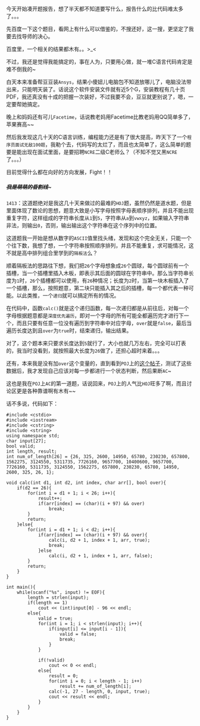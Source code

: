 今天开始凑开题报告，想了半天都不知道要写什么，报告什么的比代码难太多了。。。  

先百度一下这个题目，看网上有什么可以借鉴的，不搜还好，这一搜，更坚定了我要去找导师的决心。  

百度里，一个相关的结果都木有。。>_<  

不过，我还是觉得我能搞定的，事在人为，只要用心做，就一堆C语言代码肯定是难不倒我的~  

白天本来准备帮豆豆装```Ansys```，结果小傻妞儿电脑包不知道放哪儿了，电脑没法带出来，只能明天装了。话说这个软件安装文件就有近5个G，安装教程有几十页PDF，我还真没有十成的把握一次装好，不过我要不会，豆豆就更别说了，嗯，一定要帮她搞定。  

晚上和妈妈还有可儿```Facetime```，话说教老妈用Facetime比教老妈用QQ简单多了，苹果赛高~~  

然后我发现这几十天的C语言训练，编程能力还是有了很大提高，昨天下了一个```程序员面试无敌100题```，我勒个去，代码写的太烂了，而且也太简单了，这么简单的题要是能出现在面试里面，是要招聘```NCRE```二级C老师么？（不知不觉又黑```NCRE```了。。。）  

目前觉得什么都在向好的方向发展，Fight！！  

##### ~~~~~~~~~~~~我是萌萌的昏割线~~~~~~~~~~~~~  

```1413```：这道题绝对是我这几十天来做过的最难的```HOJ```题，虽然仍然是道水题，但是里面体现了数论的思想，题意大致是小写字母按照字母表顺序排列，并且不能出现重复字符，这样组成的字符串长度从```1```到```5```，字符串从```a```到```vwxyz```，如果输入字符串非法，则输出```0```，否则，输出输出这个字符串在这个序列中的位置。  

这道题我一开始是想从数字的```ASCII```值里找头绪，发现和这个完全无关，只能一个个往下数，我想了想，一个字符串按照顺序排列，并且不能重复，求可能情况，这不就是高中排列组合里学到的```隔板法```么？  

顺着隔板法的思路往下想，我们把```26```个字母想象成```26```个圆球，每个圆球前有一个插槽，当一个插槽里插入木板，即表示其后面的圆球在字符串中。那么当字符串长度为```1```时，```26```个插槽都可以使用，有```26```种情况；长度为```2```时，当第一块木板插入了一个插槽，那么，按照题意，第二块只能插入其之后的插槽，每一个都代表一种可能。以此类推，一个```递归```就可以搞定所有的情况。  

在代码中，函数```calc()```就是这个递归函数，每一次递归都是从前往后，对每一个字母根据题意都是```深度优先遍历```，即对一个字母的所有可能全都遍历完才进行下一个，而且只要有任意一位没有遍历到字符串中对应字母，```over```就是```false```，最后当遍历长度达到且```over```为```true```时，结束递归，输出结果。  

对了，这个题本来只要求长度达到```5```就行了，大小也就几万左右，完全可以打表的，我当时没看到，就按照最大长度为```26```做了，还担心超时来着。。。

还有，本来我是没有加```over```这个变量的，直到看到```POJ```上的[这个帖子](http://poj.org/showmessage?message_id=114356)，测试了这些数据后，我才发现自己应该对每一步都进行一个状态判断，然后果断```AC```~  

这也是我在```POJ```上```AC```的第一道题，话说回来，```POJ```上的人气比```HOJ```旺多了啊，而且讨论区更是各种靠谱啊有木有~~  

话不多说，代码如下：  

    #include <cstdio>
    #include <iostream>
    #include <cstring>
    #include <string>
    using namespace std;
    char input[27];
    bool valid;
    int length, result;
    int num_of_length[26] = {26, 325, 2600, 14950, 65780, 230230, 657800, 1562275, 3124550, 5311735, 7726160, 9657700, 10400600, 9657700, 7726160, 5311735, 3124550, 1562275, 657800, 230230, 65780, 14950, 2600, 325, 26, 1};

    void calc(int d1, int d2, int index, char arr[], bool over){
        if(d2 == 26){
            for(int i = d1 + 1; i < 26; i++){
                result++;
                if(arr[index] == (char)(i + 97) && over)
                    break;
            }
            return;
        }else{
            for(int i = d1 + 1; i < d2; i++){
                if(arr[index] == (char)(i + 97) && over){
                    calc(i, d2 + 1, index + 1, arr, true);
                    break;
                }else
                    calc(i, d2 + 1, index + 1, arr, false);
            }
            return;
        }
    }

    int main(){
        while(scanf("%s", input) != EOF){
            length = strlen(input);
            if(length == 1)
                cout << (int)input[0] - 96 << endl;
            else{
                valid = true;
                for(int i = 1; i < strlen(input); i++){
                    if(input[i] <= input[i - 1]){
                        valid = false;
                        break;
                    }
                }

                if(!valid)
                    cout << 0 << endl;
                else{
                    result = 0;
                    for(int i = 0; i < length - 1; i++)
                        result += num_of_length[i];
                    calc(-1, 27 - length, 0, input, true);
                    cout << result << endl;
                }
            }
        }
    }
